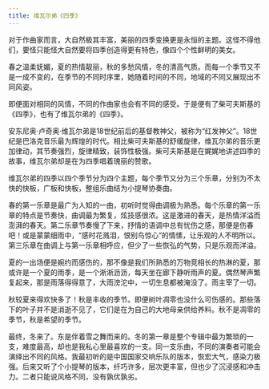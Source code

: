 ```yaml
---
title: 维瓦尔弟《四季》
---
```


对于作曲家而言，大自然极其丰富，美丽的四季变换更是永恒的主题。这怪不得他们，要怪只能怪大自然要将四季创造得更有特色，像四个个性鲜明的美女。

春之温柔妩媚，夏的热情靓丽，秋的多愁风情，冬的清高气质。而每一个季节又不是一成不变的，在季节的不同时序里，她随着时间的不同，地域的不同又展现出不同风姿。

即便面对相同的风情，不同的作曲家也会有不同的感受。于是便有了柴可夫斯基的《四季》，也有了维瓦尔弟的《四季》。

安东尼奥·卢奇奥·维瓦尔弟是18世纪前后的基督教神父，被称为“红发神父”。18世纪是巴洛克音乐最为辉煌的时代。相比柴可夫斯基的舒缓旋律，维瓦尔弟的音乐更加律动，其节奏强烈，旋律精致，装饰性极强。柴可夫斯基是在娓娓地讲述四季的故事，维瓦尔弟却是在为四季唱着瑰丽的赞歌。

维瓦尔弟的四季以四个季节分为四个主题，每个季节又分为三个乐章，分别为不太快的快板，广板和快板，整组乐曲结为小提琴协奏曲。

春的第一乐章是最广为人知的一曲，初听时觉得曲调极为熟悉。每个乐章的第一乐章的特点是节奏快，曲调最为繁复，炫技感很浓。这是激进的春天，是热情洋溢而澎湃的春天。第二乐章节奏慢了下来，抒情的语调中总有忧伤之感，那便是伤春吧！或是蒙蒙细雨中，“感时花溅泪，恨别鸟惊心”的情愫，让乐观的人不明所以。第三乐章在曲调上与第一乐章相呼应，但少了一些恢弘的气势，只是乐观而洋溢。

夏的一出场便是婉约而感伤的，那不像是我们所熟悉的万物竞相长的热淋的夏，那或许是一个夏的雨季，是一个淅淅沥沥，每天坐在廊下静听雨声的夏。偶然琴声繁复起来，那是雨落得得意了，大雨滂沱中，一切生息都被淹没了。雨主宰了一切。

秋较夏来得欢快多了！秋是丰收的季节。即便树叶凋零也没什么可伤感的。那些落下的叶子并不是消逝不见了，它们是在为自己的大地母亲供给养料。秋不是凋零的季节，秋是希望的季节。

最终，冬来了。东是伴着雪之舞而来的。冬的第一章是整个专辑中最为繁琐的一支，难度最高，却也是我私心里最喜欢的一支。同一支乐曲，不同的演奏者可能会演绎出不同的风格。我最初听的是中国国家交响乐队的版本，恢宏大气，感染力极强。后来又听了个小提琴的版本，纤巧许多，层次更丰富，但也少了沉浸感和冲击力。二者只能说风格不同，没有孰优孰劣。